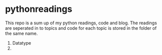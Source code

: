 # pythonreadings
This repo is a sum up of my python readings, code and blog.
The readings are seperated in to topics and code for each topic is
stored in the folder of the same name.

1. Datatype
2. 

